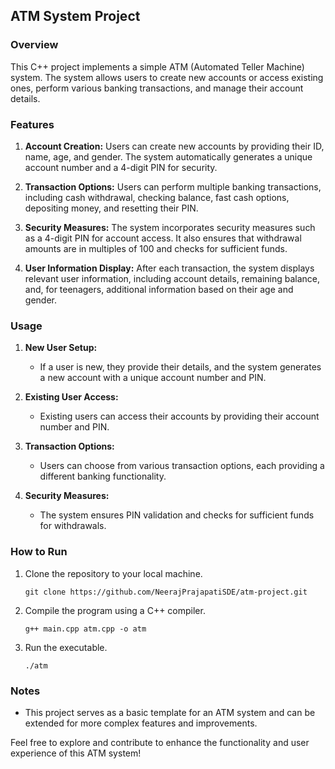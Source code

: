 ## ATM System Project

### Overview

This C++ project implements a simple ATM (Automated Teller Machine) system. The system allows users to create new accounts or access existing ones, perform various banking transactions, and manage their account details.

### Features

1. **Account Creation:** Users can create new accounts by providing their ID, name, age, and gender. The system automatically generates a unique account number and a 4-digit PIN for security.

2. **Transaction Options:** Users can perform multiple banking transactions, including cash withdrawal, checking balance, fast cash options, depositing money, and resetting their PIN.

3. **Security Measures:** The system incorporates security measures such as a 4-digit PIN for account access. It also ensures that withdrawal amounts are in multiples of 100 and checks for sufficient funds.

4. **User Information Display:** After each transaction, the system displays relevant user information, including account details, remaining balance, and, for teenagers, additional information based on their age and gender.

### Usage

1. **New User Setup:**
   - If a user is new, they provide their details, and the system generates a new account with a unique account number and PIN.

2. **Existing User Access:**
   - Existing users can access their accounts by providing their account number and PIN.

3. **Transaction Options:**
   - Users can choose from various transaction options, each providing a different banking functionality.

4. **Security Measures:**
   - The system ensures PIN validation and checks for sufficient funds for withdrawals.

### How to Run

1. Clone the repository to your local machine.
   ```
   git clone https://github.com/NeerajPrajapatiSDE/atm-project.git
   ```

2. Compile the program using a C++ compiler.
   ```
   g++ main.cpp atm.cpp -o atm
   ```

3. Run the executable.
   ```
   ./atm
   ```

### Notes

- This project serves as a basic template for an ATM system and can be extended for more complex features and improvements.

Feel free to explore and contribute to enhance the functionality and user experience of this ATM system!
